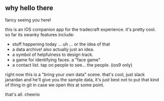 ## why hello there

fancy seeing you here!

this is an iOS companion app for the tradecraft experience. it's pretty cool. so far its swanky features include:

- stuff happening today ... uh ... or the idea of that
- a data archive! also actually just an idea.
- a symbol of helpfulness to design track.
- a game for identifying faces. a "face game"
- a contact list. tap on people to see... the people. (ios9 only)

right now this is a "bring your own data" scene. that's cool, just slack janardan and he'll give you the sample data, it's just best not to put that kind of thing in git in case we open this at some point.

that's all. cheerio
